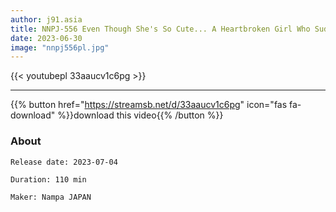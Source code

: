 ```yaml
---
author: j91.asia
title: NNPJ-556 Even Though She's So Cute... A Heartbroken Girl Who Suddenly Got Dumped By Her Boyfriend... 
date: 2023-06-30
image: "nnpj556pl.jpg"
---
```



{{< youtubepl 33aaucv1c6pg >}}
___

{{% button href="https://streamsb.net/d/33aaucv1c6pg" icon="fas fa-download" %}}download this video{{% /button %}}
### About

`Release date: 2023-07-04`

`Duration: 110 min`

`Maker:	Nampa JAPAN`
